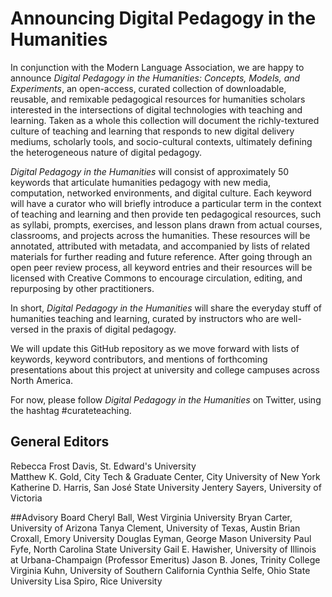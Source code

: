 
# Announcing Digital Pedagogy in the Humanities

In conjunction with the Modern Language Association, we are happy to announce *Digital Pedagogy in the Humanities: Concepts, Models, and Experiments*, an open-access, curated collection of downloadable, reusable, and remixable pedagogical resources for humanities scholars interested in the intersections of digital technologies with teaching and learning. Taken as a whole this collection will document the richly-textured culture of teaching and learning that responds to new digital delivery mediums, scholarly tools, and socio-cultural contexts, ultimately defining the heterogeneous nature of digital pedagogy.

*Digital Pedagogy in the Humanities* will consist of approximately 50 keywords that articulate humanities pedagogy with new media, computation, networked environments, and digital culture. Each keyword will have a curator who will briefly introduce a particular term in the context of teaching and learning and then provide ten pedagogical resources, such as syllabi, prompts, exercises, and lesson plans drawn from actual courses, classrooms, and projects across the humanities. These resources will be annotated, attributed with metadata, and accompanied by lists of related materials for further reading and future reference. After going through an open peer review process, all keyword entries and their resources will be licensed with Creative Commons to encourage circulation, editing, and repurposing by other practitioners. 

In short, *Digital Pedagogy in the Humanities* will share the everyday stuff of humanities teaching and learning, curated by instructors who are well-versed in the praxis of digital pedagogy. 

We will update this GitHub repository as we move forward with lists of keywords, keyword contributors, and mentions of forthcoming presentations about this project at university and college campuses across North America. 

For now, please follow *Digital Pedagogy in the Humanities* on Twitter, using the hashtag #curateteaching. 

## General Editors 
Rebecca Frost Davis, St. Edward's University  
Matthew K. Gold, City Tech & Graduate Center, City University of New York
Katherine D. Harris, San José State University
Jentery Sayers, University of Victoria

##Advisory Board
Cheryl Ball, West Virginia University 
Bryan Carter, University of Arizona 
Tanya Clement, University of Texas, Austin
Brian Croxall, Emory University
Douglas Eyman, George Mason University 
Paul Fyfe, North Carolina State University 
Gail E. Hawisher, University of Illinois at Urbana-Champaign (Professor Emeritus)
Jason B. Jones, Trinity College
Virginia Kuhn, University of Southern California
Cynthia Selfe, Ohio State University
Lisa Spiro, Rice University 


